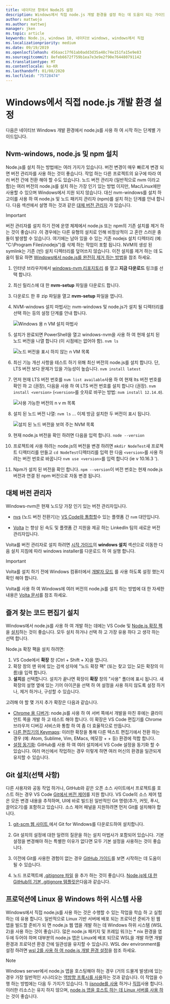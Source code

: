 ```yaml
---
title: 네이티브 창에서 NodeJS 설정
description: Windows에서 직접 node.js 개발 환경을 설정 하는 데 도움이 되는 가이드입니다.
author: mattwojo
ms.author: mattwoj
manager: jken
ms.topic: article
keywords: Node.js, windows 10, 네이티브 windows, windows에서 직접
ms.localizationpriority: medium
ms.date: 09/19/2019
ms.openlocfilehash: 456aac17f61ab0add3d35a48c74e151fa15e9e83
ms.sourcegitcommit: 8efeb6672f759b1ea7e3e9e2f90e764480791142
ms.translationtype: MT
ms.contentlocale: ko-KR
ms.lasthandoff: 01/08/2020
ms.locfileid: "75728474"
---
```

# <a name="set-up-your-nodejs-development-environment-directly-on-windows"></a>Windows에서 직접 node.js 개발 환경 설정

다음은 네이티브 Windows 개발 환경에서 node.js를 사용 하 여 시작 하는 단계별 가이드입니다.

## <a name="install-nvm-windows-nodejs-and-npm"></a>Nvm-windows, node.js 및 npm 설치

Node.js를 설치 하는 방법에는 여러 가지가 있습니다. 버전 변경이 매우 빠르게 변경 되 면 버전 관리자를 사용 하는 것이 좋습니다. 작업 하는 다른 프로젝트의 요구에 따라 여러 버전 간에 전환 해야 할 수도 있습니다. 노드 버전 관리자 (일반적으로 nvm 이라고 함)는 여러 버전의 node.js를 설치 하는 가장 인기 있는 방법 이지만, Mac/Linux에만 사용할 수 있으며 Windows에서 지원 되지 않습니다. 대신 nvm-windows를 설치 하 고이를 사용 하 여 node.js 및 노드 패키지 관리자 (npm)를 설치 하는 단계를 안내 합니다. 다음 섹션에서 설명 하는 것과 같은 [대체 버전 관리자](#alternative-version-managers) 가 있습니다.

> [!IMPORTANT]
> 버전 관리자를 설치 하기 전에 운영 체제에서 node.js 또는 npm의 기존 설치를 제거 하는 것이 좋습니다 .이 경우에는 다른 유형의 설치로 인해 비정상적이 고 혼란 스러운 충돌이 발생할 수 있습니다. 여기에는 남아 있을 수 있는 기존 nodejs 설치 디렉터리 (예: "C:\Program Files\nodejs")를 삭제 하는 작업이 포함 됩니다. NVM의 생성 된 symlink는 기존 (빈) 설치 디렉터리를 덮어쓰지 않습니다. 이전 설치를 제거 하는 데 도움이 필요 하면 [Windows에서 node.js를 완전히 제거 하는 방법](https://stackoverflow.com/questions/20711240/how-to-completely-remove-node-js-from-windows)을 참조 하세요.

1. 인터넷 브라우저에서 [windows-nvm 리포지토리](https://github.com/coreybutler/nvm-windows#node-version-manager-nvm-for-windows) 를 열고 **지금 다운로드** 링크를 선택 합니다.
2. 최신 릴리스에 대 한 **nvm-setup** 파일을 다운로드 합니다.
3. 다운로드 한 후 zip 파일을 열고 **nvm-setup** 파일을 엽니다.
4. NVM-windows 설치 마법사는 nvm-windows 및 node.js가 설치 될 디렉터리를 선택 하는 등의 설정 단계를 안내 합니다.

    ![Windows 용 n VM 설치 마법사](../images/install-nvm-for-windows-wizard.png)

5. 설치가 완료되면 PowerShell을 열고 windows-nvm을 사용 하 여 현재 설치 된 노드 버전을 나열 합니다 (이 시점에는 없어야 함). `nvm ls`

    ![노드 버전을 표시 하지 않는 n VM 목록](../images/windows-nvm-powershell-no-node.png)

6. 최신 기능 개선 사항을 테스트 하기 위해 최신 버전의 node.js를 설치 합니다. 단, LTS 버전 보다 문제가 있을 가능성이 높습니다. `nvm install latest`
7. 먼저 현재 LTS 버전 번호를 `nvm list available`사용 하 여 현재 lts 버전 번호를 확인 하 고 (권장), 다음을 사용 하 여 LTS 버전 번호를 설치 합니다 (권장). `nvm install <version>` (`<version>`를 숫자로 바꾸는 방법: `nvm install 12.14.0`).

    ![사용 가능한 버전의 n v m 목록](../images/windows-nvm-list.png)

8. 설치 된 노드 버전 나열: `nvm ls` ... 이제 방금 설치한 두 버전이 표시 됩니다.

    ![설치 된 노드 버전을 보여 주는 NVM 목록](../images/windows-nvm-node-installs.png)

9. 현재 node.js 버전을 확인 하려면 다음을 입력 합니다. `node --version`
10. 프로젝트에 사용 하려는 node.js의 버전을 변경 하려면 `mkdir NodeTest`새 프로젝트 디렉터리를 만들고 `cd NodeTest`디렉터리를 입력 한 다음 `<version>`를 사용 하려는 버전 번호로 바꿉니다 `nvm use <version>`를 입력 합니다 (ie v 10.16.3 ').
11. Npm가 설치 된 버전을 확인 합니다. `npm --version`이 버전 번호는 현재 node.js 버전과 연결 된 npm 버전으로 자동 변경 됩니다.

## <a name="alternative-version-managers"></a>대체 버전 관리자

Windows-nvm은 현재 노드당 가장 인기 있는 버전 관리자입니다.

- [nvs](https://github.com/jasongin/nvs) (노드 버전 전환기)는 [VS Code와 통합할](https://github.com/jasongin/nvs/blob/master/doc/VSCODE.md)수 있는 플랫폼 간 `nvm` 대안입니다.

- [Volta](https://github.com/volta-cli/volta#installing-volta) 는 향상 된 속도 및 플랫폼 간 지원을 제공 하는 LinkedIn 팀의 새로운 버전 관리자입니다.

Volta를 버전 관리자로 설치 하려면 [시작 가이드](https://docs.volta.sh/guide/getting-started)의 **windows 설치** 섹션으로 이동한 다음 설치 지침에 따라 windows installer를 다운로드 하 여 실행 합니다.

> [!IMPORTANT]
> Volta를 설치 하기 전에 Windows 컴퓨터에서 [개발자 모드](https://docs.microsoft.com/windows/uwp/get-started/enable-your-device-for-development#accessing-settings-for-developers) 를 사용 하도록 설정 했는지 확인 해야 합니다.

Volta를 사용 하 여 Windows에 여러 버전의 node.js를 설치 하는 방법에 대 한 자세한 내용은 [Volta 문서](https://docs.volta.sh/guide/understanding#managing-your-toolchain)를 참조 하세요.

## <a name="install-your-favorite-code-editor"></a>즐겨 찾는 코드 편집기 설치

Windows에서 node.js를 사용 하 여 개발 하는 데에는 VS Code 및 [Node.js 확장 팩](https://marketplace.visualstudio.com/items?itemName=waderyan.nodejs-extension-pack)을 [설치](https://code.visualstudio.com)하는 것이 좋습니다. 모두 설치 하거나 선택 하 고 가장 유용 하다 고 생각 하는 선택 합니다.

Node.js 확장 팩을 설치 하려면:

1. VS Code에서 **확장** 창 (Ctrl + Shift + X)을 엽니다.
2. 확장 창의 맨 위에 있는 검색 상자에 "노드 확장 팩" (또는 찾고 있는 모든 확장의 이름)을 입력 합니다.
3. **설치**를 선택합니다. 설치가 끝나면 확장이 **확장** 창의 "사용" 폴더에 표시 됩니다. 새 확장의 설명 옆에 있는 기어 아이콘을 선택 하 여 설정을 사용 하지 않도록 설정 하거나, 제거 하거나, 구성할 수 있습니다.

고려해 야 할 몇 가지 추가 확장은 다음과 같습니다.

- [Chrome 용 디버거](https://code.visualstudio.com/blogs/2016/02/23/introducing-chrome-debugger-for-vs-code): node.js를 사용 하 여 서버 쪽에서 개발을 마친 후에는 클라이언트 쪽을 개발 하 고 테스트 해야 합니다. 이 확장은 VS Code 편집기를 Chrome 브라우저 디버깅 서비스와 통합 하 여 좀 더 효율적으로 만듭니다.
- [다른 편집기의 Keymaps](https://marketplace.visualstudio.com/search?target=VSCode&category=Keymaps&sortBy=Downloads): 이러한 확장을 통해 다른 텍스트 편집기에서 전환 하는 경우 (예: Atom, Sublime, Vim, EMacs, 메모장 + + 등) 환경에 적합 합니다.
- [설정 동기화](https://marketplace.visualstudio.com/items?itemName=Shan.code-settings-sync): GitHub를 사용 하 여 여러 설치에서 VS Code 설정을 동기화 할 수 있습니다. 여러 머신에서 작업하는 경우 이렇게 하면 여러 머신의 환경을 일관되게 유지할 수 있습니다.

## <a name="install-git-optional"></a>Git 설치(선택 사항)

다른 사용자와 공동 작업 하거나, GitHub와 같은 오픈 소스 사이트에서 프로젝트를 호스트 하는 경우 VS Code [Git에서 버전 제어](https://code.visualstudio.com/docs/editor/versioncontrol#_git-support)를 지원 합니다. VS Code의 소스 제어 탭은 모든 변경 내용을 추적하며, UI에 바로 빌드된 일반적인 Git 명령(추가, 커밋, 푸시, 끌어오기)를 포함하고 있습니다. 소스 제어 패널을 지원하려면 먼저 Git를 설치해야 합니다.

1. [git-scm 웹 사이트 ](https://git-scm.com/download/win)에서 Git for Windows를 다운로드하여 설치합니다.

2. Git 설치의 설정에 대한 일련의 질문을 하는 설치 마법사가 포함되어 있습니다. 기본 설정을 변경해야 하는 특별한 이유가 없다면 모두 기본 설정을 사용하는 것이 좋습니다.

3. 이전에 Git를 사용한 경험이 없는 경우 [GitHub 가이드](https://guides.github.com/)를 보면 시작하는 데 도움이 될 수 있습니다.

4. 노드 프로젝트에 [.gitignore 파일](https://help.github.com/en/articles/ignoring-files) 을 추가 하는 것이 좋습니다. [Node.js에 대 한 GitHub의 기본 .gitignore 템플릿은](https://github.com/github/gitignore/blob/master/Node.gitignore)다음과 같습니다.

## <a name="use-windows-subsystem-for-linux-for-production"></a>프로덕션에 Linux 용 Windows 하위 시스템 사용

Windows에서 직접 node.js를 사용 하는 것은 수행할 수 있는 작업을 학습 하 고 실험 하는 데 유용 합니다. 일반적으로 Linux 기반 서버에 배포 되는 프로덕션 준비가 된 웹 앱을 빌드할 준비가 되 면 node.js 웹 앱을 개발 하는 데 Windows 하위 시스템 (WSL 2)을 사용 하는 것이 좋습니다. 많은 node.js 패키지 및 프레임 워크는 * nix 환경을 염두에 두어야 하며 대부분의 node.js 앱은 Linux에 배포 되므로 WSL을 개발 하면 개발 환경과 프로덕션 환경 간에 일관성을 유지할 수 있습니다. WSL dev environment를 설정 하려면 [wsl 2를 사용 하 여 node.js 개발 환경 설정](./setup-on-wsl2.md)을 참조 하세요.

> [!NOTE]
> Windows server에서 node.js 앱을 호스팅해야 하는 경우 (거의 드물게 발생)에 있는 경우 가장 일반적인 시나리오는 [역방향 프록시를 사용](https://medium.com/intrinsic/why-should-i-use-a-reverse-proxy-if-node-js-is-production-ready-5a079408b2ca)하는 것과 같습니다. 이 작업을 수행 하는 방법에는 다음 두 가지가 있습니다. 1) [iisnode를 사용](https://harveywilliams.net/blog/installing-iisnode) 하거나 [직접](https://dev.to/petereysermans/hosting-a-node-js-application-on-windows-with-iis-as-reverse-proxy-397b)사용 합니다. 이러한 리소스는 유지 하지 않으며, [node.js 앱을 호스트 하는 데 Linux 서버를 사용 하](https://docs.microsoft.com/azure/app-service/app-service-web-get-started-nodejs)는 것이 좋습니다.
